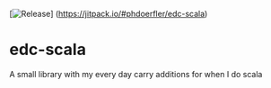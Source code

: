 [![Release](https://jitpack.io/v/phdoerfler/edc-scala.svg)]
(https://jitpack.io/#phdoerfler/edc-scala)

# edc-scala
A small library with my every day carry additions for when I do scala
